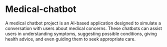 # Medical-chatbot
A medical chatbot project is an AI-based application designed to simulate a conversation with users about medical concerns. These chatbots can assist users in understanding symptoms, suggesting possible conditions, giving health advice, and even guiding them to seek appropriate care.
